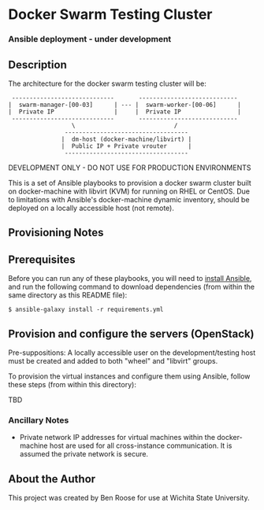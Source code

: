 # Docker Swarm Testing Cluster

### Ansible deployment - under development

## Description

The architecture for the docker swarm testing cluster will be:

     -----------------------------       ----------------------------
    |  swarm-manager-[00-03]      | --- |  swarm-worker-[00-06]      |
    |  Private IP                 |     |  Private IP                |
     -----------------------------       ----------------------------
                      \                            /
                    -----------------------------------
                   |  dm-host (docker-machine/libvirt) |
                   |  Public IP + Private vrouter      |
                    -----------------------------------

DEVELOPMENT ONLY - DO NOT USE FOR PRODUCTION ENVIRONMENTS

This is a set of Ansible playbooks to provision a docker swarm cluster built on docker-machine with libvirt (KVM) for running on RHEL or CentOS. Due to limitations with Ansible's docker-machine dynamic inventory, should be deployed on a locally accessible host (not remote).

## Provisioning Notes

## Prerequisites

Before you can run any of these playbooks, you will need to [install Ansible](http://docs.ansible.com/intro_installation.html), and run the following command to download dependencies (from within the same directory as this README file):

    $ ansible-galaxy install -r requirements.yml

## Provision and configure the servers (OpenStack)

Pre-suppositions: A locally accessible user on the development/testing host must be created and added to both "wheel" and "libvirt" groups.

To provision the virtual instances and configure them using Ansible, follow these steps (from within this directory):

TBD

### Ancillary Notes

  - Private network IP addresses for virtual machines within the docker-machine host are used for all cross-instance communication. It is assumed the private network is secure.

## About the Author

This project was created by Ben Roose for use at Wichita State University.
